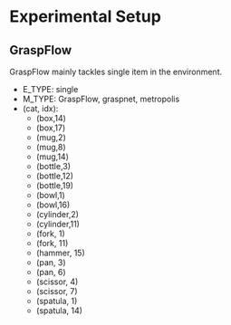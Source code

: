 # Experimental Setup

## GraspFlow

GraspFlow mainly tackles single item in the environment.

 - E_TYPE: single
 - M_TYPE: GraspFlow, graspnet, metropolis
 - (cat, idx): 
    - (box,14)
    - (box,17)
    - (mug,2)
    - (mug,8)
    - (mug,14)
    - (bottle,3)
    - (bottle,12)
    - (bottle,19)
    - (bowl,1)
    - (bowl,16)
    - (cylinder,2)
    - (cylinder,11)
    - (fork, 1)
    - (fork, 11)
    - (hammer, 15)
    - (pan, 3)
    - (pan, 6)
    - (scissor, 4)
    - (scissor, 7)
    - (spatula, 1)
    - (spatula, 14)